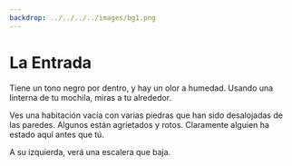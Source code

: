 ```yaml
---
backdrop: ../../../../images/bg1.png
---
```


# La Entrada

Tiene un tono negro por dentro, y hay un olor a humedad. Usando una linterna de tu mochila, miras a tu alrededor.

Ves una habitación vacía con varias piedras que han sido desalojadas de las paredes. Algunos están agrietados y rotos. Claramente alguien ha estado aquí antes que tú.

A su izquierda, verá una escalera que baja.

<Item id="9" />

<Page url="9" instructions="" condition="none" action="Examina el cuarto" />
